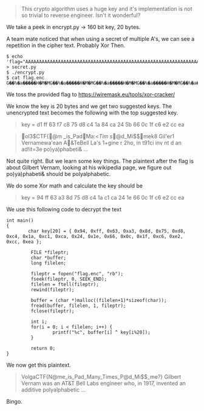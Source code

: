 >This crypto algorithm uses a huge key and it's implementation is not so trivial to reverse engineer. Isn't it wonderful?

We take a peek in encrypt.py -> 160 bit key, 20 bytes.

A team mate noticed that when using a secret of multiple A's, we can see a repetition in the cipher text. Probably Xor Then.


```
$ echo 'flag="AAAAAAAAAAAAAAAAAAAAAAAAAAAAAAAAAAAAAAAAAAAAAAAAAAAAAAAAAAAAAAAAAAAAAAAAAAAAAAAAAAAAAAAAAAAAAAAA"' > secret.py
$ ./encrypt.py 
$ cat flag.enc
G��%�a�����H�M�MG��%�a�����H�M�MG��%�a�����H�M�MG��%�a�����H�M�MG��%�a�����H�M

```
We toss the provided flag to https://wiremask.eu/tools/xor-cracker/

We know the key is 20 bytes and we get two suggested keys. The unencrypted text becomes the following with the top suggested key.

> key = d1 ff 63 f7 c8 75 d8 c4 1a 84 ca 24 5b 66 0c 1f c6 e2 cc ea

> ol3$CTF{@m _is_PadMa:<_Tim s_@d_Mi$$mek8
> Gil'er1 Vernamewa'ean A&TeBell La's 1+gine r 2ho, in t91ci inv nt d an ad!it=3e po)ya)phabeti& ...

Not quite right. But we learn some key things.
The plaintext after the flag is about Gilbert Vernam, looking at his wikipedia page, we figure out po)ya)phabeti&
should be polyalphabetic.

We do some Xor math and calculate the key should be
> key = 94 ff 63 a3 8d 75 d8 c4 1a c1 ca 24 1e 66 0c 1f c6 e2 cc ea

We use this following code to decrypt the text
```
int main()
{
        char key[20] = { 0x94, 0xff, 0x63, 0xa3, 0x8d, 0x75, 0xd8, 0xc4, 0x1a, 0xc1, 0xca, 0x24, 0x1e, 0x66, 0x0c, 0x1f, 0xc6, 0xe2, 0xcc, 0xea };

         FILE *fileptr;
         char *buffer;
         long filelen;
 
         fileptr = fopen("flag.enc", "rb");
         fseek(fileptr, 0, SEEK_END);
         filelen = ftell(fileptr);
         rewind(fileptr);
 
         buffer = (char *)malloc((filelen+1)*sizeof(char));
         fread(buffer, filelen, 1, fileptr);
         fclose(fileptr);
 
         int i;
         for(i = 0; i < filelen; i++) {
                 printf("%c", buffer[i] ^ key[i%20]);
         }
 
         return 0;
}
```

We now get this plaintext.


> VolgaCTF{N@me_is_Pad_Many_Times_P@d_Mi$$_me?}
> Gilbert Vernam was an AT&T Bell Labs engineer who, in 1917, invented an additive polyalphabetic ...

Bingo.
